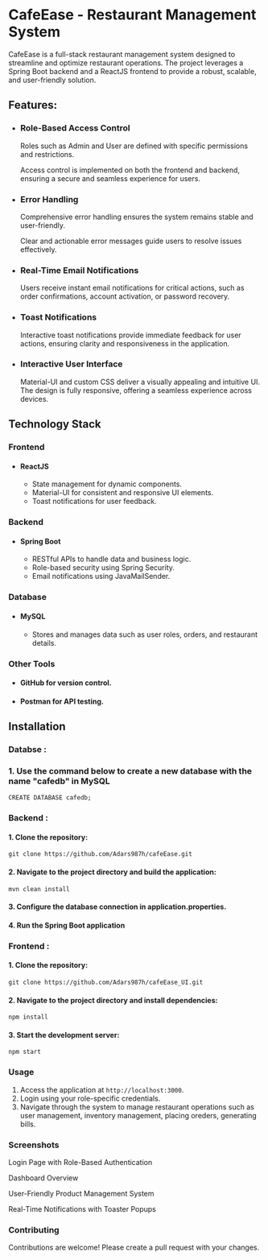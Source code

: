 # CafeEase - Restaurant Management System
CafeEase is a full-stack restaurant management system designed to streamline and optimize restaurant operations. The project leverages a Spring Boot backend and a ReactJS frontend to provide a robust, scalable, and user-friendly solution.

## Features:
- ### Role-Based Access Control ### 
   Roles such as Admin and User are defined with specific permissions and restrictions.

   Access control is implemented on both the frontend and backend, ensuring a secure and seamless experience for users.


- ### Error Handling
   Comprehensive error handling ensures the system remains stable and user-friendly.

   Clear and actionable error messages guide users to resolve issues effectively.


- ### Real-Time Email Notifications
   Users receive instant email notifications for critical actions, such as order confirmations, account activation, or password recovery.


- ### Toast Notifications
  Interactive toast notifications provide immediate feedback for user actions, ensuring clarity and responsiveness in the application.

- ### Interactive User Interface
  Material-UI and custom CSS deliver a visually appealing and intuitive UI.
The design is fully responsive, offering a seamless experience across devices.


## Technology Stack

### Frontend
- #### ReactJS
  - State management for dynamic components.
  - Material-UI for consistent and responsive UI elements.
  - Toast notifications for user feedback.
### Backend
- #### Spring Boot
   - RESTful APIs to handle data and business logic.
   - Role-based security using Spring Security.
   - Email notifications using JavaMailSender.
### Database
- #### MySQL
   - Stores and manages data such as user roles, orders, and restaurant details.
### Other Tools
- #### GitHub for version control.
- #### Postman for API testing.


## Installation
### Databse :
### 1. Use the command below to create a new database with the name "cafedb" in MySQL
```
CREATE DATABASE cafedb;
```
### Backend :
#### 1. Clone the repository:
  ```
git clone https://github.com/Adars987h/cafeEase.git 
``` 
#### 2. Navigate to the project directory and build the application:
```
mvn clean install  
```
#### 3. Configure the database connection in application.properties.

#### 4. Run the Spring Boot application

### Frontend :
#### 1. Clone the repository:
```
git clone https://github.com/Adars987h/cafeEase_UI.git 
```
 
#### 2. Navigate to the project directory and install dependencies:
```
npm install  
```
#### 3. Start the development server:
```
npm start 
```
### Usage
1. Access the application at ```http://localhost:3000```.
2. Login using your role-specific credentials.
3. Navigate through the system to manage restaurant operations such as user management,
 inventory management, placing oreders, generating bills.

### Screenshots
Login Page with Role-Based Authentication

Dashboard Overview

User-Friendly Product Management System

Real-Time Notifications with Toaster Popups
### Contributing
Contributions are welcome! Please create a pull request with your changes.
